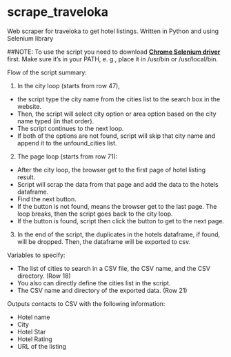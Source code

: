 # scrape_traveloka
Web scraper for traveloka to get hotel listings. Written in Python and using Selenium library

##NOTE: To use the script you need to download [__Chrome Selenium driver__](https://sites.google.com/a/chromium.org/chromedriver/downloads) first. Make sure it’s in your PATH, e. g., place it in /usr/bin or /usr/local/bin.

Flow of the script summary:  
1. In the city loop (starts from row 47), 
  - the script type the city name from the cities list to the search box in the website.
  - Then, the script will select city option or area option based on the city name typed (in that order).
  - The script continues to the next loop.
  - If both of the options are not found, script will skip that city name and append it to the unfound_cities list.
2. The page loop (starts from row 71):
  - After the city loop, the browser get to the first page of hotel listing result.
  - Script will scrap the data from that page and add the data to the hotels dataframe.
  - Find the next button.
  - If the button is not found, means the browser get to the last page. The loop breaks, then the script goes back to the city loop.
  - If the button is found, script then click the button to get to the next page.
3. In the end of the script, the duplicates in the hotels dataframe, if found, will be dropped. Then, the dataframe will be exported to csv.

Variables to specify:
- The list of cities to search in a CSV file, the CSV name, and the CSV directory. (Row 18) 
- You also can directly define the cities list in the script.
- The CSV name and directory of the exported data. (Row 21)

Outputs contacts to CSV with the following information:
- Hotel name
- City
- Hotel Star
- Hotel Rating
- URL of the listing
